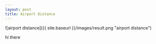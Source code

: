 ```yaml
---
layout: post
title: Airport Distance
---
```


![airport distance]({{ site.baseurl }}/images/result.png "airport distance")

hi there
